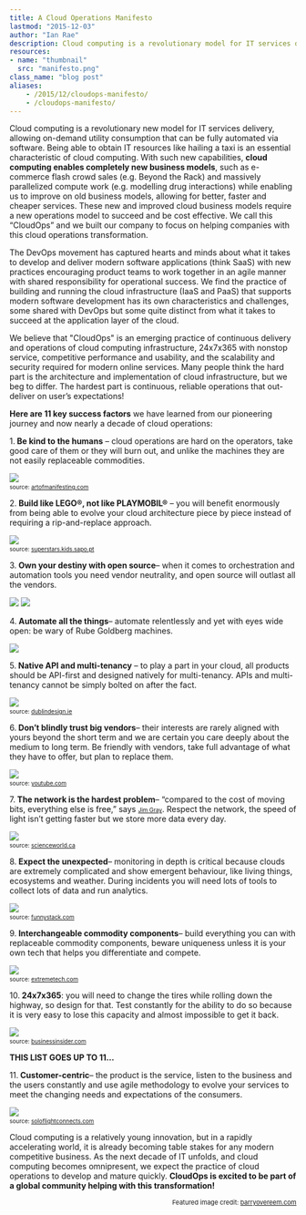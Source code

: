 ```yaml
---
title: A Cloud Operations Manifesto
lastmod: "2015-12-03"
author: "Ian Rae"
description: Cloud computing is a revolutionary model for IT services delivery. Ian Rae discusses its operational model.
resources:
- name: "thumbnail"
  src: "manifesto.png"
class_name: "blog post"
aliases:
    - /2015/12/cloudops-manifesto/
    - /cloudops-manifesto/
---
```


<p>Cloud computing is a revolutionary new model for IT services delivery, allowing on-demand utility consumption that can be fully automated via software. Being able to obtain IT resources like hailing a taxi is an essential characteristic of cloud computing. With such new capabilities, <strong>cloud computing enables completely new business models</strong>, such as e-commerce flash crowd sales (e.g. Beyond the Rack) and massively parallelized compute work (e.g. modelling drug interactions) while enabling us to improve on old business models, allowing for better, faster and cheaper services. These new and improved cloud business models require a new operations model to succeed and be cost effective. We call this “CloudOps” and we built our company to focus on helping companies with this cloud operations transformation.</p>

<p>The DevOps movement has captured hearts and minds about what it takes to develop and deliver modern software applications (think SaaS) with new practices encouraging product teams to work together in an agile manner with shared responsibility for operational success. We find the practice of building and running the cloud infrastructure (IaaS and PaaS) that supports modern software development has its own characteristics and challenges, some shared with DevOps but some quite distinct from what it takes to succeed at the application layer of the cloud.</p>

<p>We believe that "CloudOps" is an emerging practice of continuous delivery and operations of cloud computing infrastructure, 24x7x365 with nonstop service, competitive performance and usability, and the scalability and security required for modern online services. Many people think the hard part is the architecture and implementation of cloud infrastructure, but we beg to differ. The hardest part is continuous, reliable operations that out-deliver on user’s expectations!</p>

<p><strong>Here are 11 key success factors</strong> we have learned from our pioneering journey and now nearly a decade of cloud operations:</p>

<p>1.<b> Be kind to the humans</b> – cloud operations are hard on the operators, take good care of them or they will burn out, and unlike the machines they are not easily replaceable commodities.</p>

<img src="/images/blog/post/kindness.jpg">
<span style="font-size: 10px;"><br> source: <a style="font-size: 10px;" href="http://artofmanifesting.com/uploads/3/5/2/6/3526955/4358811_orig.jpg" target="_blank">artofmanifesting.com</a></span>

<p>2.<b> Build like LEGO®, not like PLAYMOBIL®</b> – you will benefit enormously from being able to evolve your cloud architecture piece by piece instead of requiring a rip-and-replace approach.</p>
<img src="/images/blog/post/lego-vs-playmobil.jpg">
<span style="font-size: 10px;"><br> source: <a  style="font-size: 10px;" href="http://superstars.kids.sapo.pt/playmobil-vs-lego/" target="_blank">superstars.kids.sapo.pt</a></span>


<p>3.<b> Own your destiny with open source</b>– when it comes to orchestration and automation tools you need vendor neutrality, and open source will outlast all the vendors.</p>
<a href="https://cloudstack.apache.org/" target="_blank"><img src="/images/blog/post/apache_cloudstack_with_cloud_monkey-e1396966707935.jpg"></a>
<a href="http://www.openstack.org"><img src="/images/blog/post/openstack-transparent-2.png" style="max-width: 300px;"></a>

<p>4.<b> Automate all the things</b>– automate relentlessly and yet with eyes wide open: be wary of Rube Goldberg machines.</p>
<img src="/images/blog/post/rube.png">
<p>5.<b> Native API and multi-tenancy</b> – to play a part in your cloud, all products should be API-first and designed natively for multi-tenancy. APIs and multi-tenancy cannot be simply bolted on after the fact.</p>

<img src="/images/blog/post/cube.jpg">
<span style="font-size: 10px;"><br> source: <a style="font-size: 10px;" href="http://www.dublindesign.ie/courses/graphic-design-courses" target="_blank">dublindesign.ie</a></span>

<p>6.<b> Don’t blindly trust big vendors</b>– their interests are rarely aligned with yours beyond the short term and we are certain you care deeply about the medium to long term. Be friendly with vendors, take full advantage of what they have to offer, but plan to replace them.</p>

<img src="/images/blog/post/apple_1984_ad_5.jpg">
<span style="font-size: 10px;"><br> source: <a style="font-size: 10px;" href="https://www.youtube.com/watch?v=OYecfV3ubP8" target="_blank">youtube.com</a></span>

<p>7.<b> The network is the hardest problem</b>– “compared to the cost of moving bits, everything else is free,” says <a  style="font-size: 10px;" href="https://en.wikipedia.org/wiki/Jim_Gray_(computer_scientist)" target="_blank">Jim Gray</a>. Respect the network, the speed of light isn’t getting faster but we store more data every day.</p>

<img src="/images/blog/post/space_sign_small_2.gif">
<span style="font-size: 10px;"><br> source: <a  style="font-size: 10px;" href="http://www.scienceworld.ca/blog/cosmic-speed-limit-why-cant-we-travel-light-speed" target="_blank">scienceworld.ca</a></span>

<p>8.<b> Expect the unexpected</b>– monitoring in depth is critical because clouds are extremely complicated and show emergent behaviour, like living things, ecosystems and weather. During incidents you will need lots of tools to collect lots of data and run analytics.</p>

<img src="/images/blog/post/Surprise-monkey.jpg">
<span style="font-size: 10px;"><br> source: <a  style="font-size: 10px;" href="http://funnystack.com/2014/04/23/surprised-funny-scared-monkey/" target="_blank">funnystack.com</a></span>

<p>9.<b> Interchangeable commodity components</b>– build everything you can with replaceable commodity components, beware uniqueness unless it is your own tech that helps you differentiate and compete.</p>

<img src="/images/blog/post/modular-components.jpg">
<span style="font-size: 10px;"><br> source: <a  style="font-size: 10px;" href="http://www.extremetech.com/computing/193256-googles-project-ara-pushes-ahead-with-new-modular-smartphone-prototype" target="_blank">extremetech.com</a></span>

<p>10.<b> 24x7x365</b>: you will need to change the tires while rolling down the highway, so design for that. Test constantly for the ability to do so because it is very easy to lose this capacity and almost impossible to get it back.</p>

<a href="https://www.citylab.com/life/2013/09/so-apparently-its-cool-hang-out-moving-tilted-cars-saudi-arabia-now/7015/"><img src="/images/blog/post/change-tires-while-driving.jpg" style="max-width: 500px;"></a>
<span style="font-size: 10px;"><br> source: <a  style="font-size: 10px;" href="http://www.businessinsider.com/saudi-arabia-sidewall-skiing-2013-4" target="_blank">businessinsider.com</a></span>

<p><b>THIS LIST GOES UP TO 11… </b></p>

<p>11.<b> Customer-centric</b>– the product is the service, listen to the business and the users constantly and use agile methodology to evolve your services to meet the changing needs and expectations of the consumers.</p>

<img src="/images/blog/post/feedback.jpeg">
<span style="font-size: 10px;"><br> source: <a  style="font-size: 10px;"href="http://soloflightconnects.com/page/3" target="_blank">soloflightconnects.com</a></span>

<p>Cloud computing is a relatively young innovation, but in a rapidly accelerating world, it is already becoming table stakes for any modern competitive business. As the next decade of IT unfolds, and cloud computing becomes omnipresent, we expect the practice of cloud operations to develop and mature quickly. <strong>CloudOps is excited to be part of a global community helping with this transformation!</strong></p>

<p style="font-size: 11px; text-align: right;">Featured image credit: <a style="font-size: 11px;" href="http://www.barryovereem.com/the-spotify-agile-manifesto/">barryovereem.com</a></p>